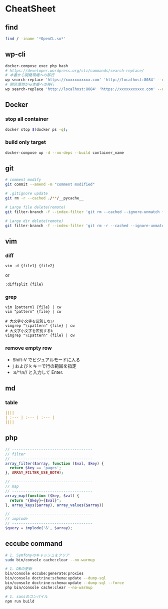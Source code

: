 # CheatSheet

## find
```sh
find / -iname '*OpenCL.so*'
```

## wp-cli

```zsh
docker-compose exec php bash
# https://developer.wordpress.org/cli/commands/search-replace/
# 本番から開発環境への移行
wp search-replace 'https://xxxxxxxxxxx.com' 'http://localhost:8084' --dry-run --allow-root
# 開発環境から本番への移行
wp search-replace 'http://localhost:8084' 'https://xxxxxxxxxxx.com' --dry-run --allow-root
```

## Docker
### stop all container
``` sh
docker stop $(docker ps -q);
```

### build only target
``` sh
docker-compose up -d --no-deps --build container_name
```

## git
``` sh
# comment modify
git commit --amend -m "comment modified"

# .gitignore update
git rm -r --cached ./**/__pycache__

# Large file delete(remote)
git filter-branch -f --index-filter 'git rm --cached --ignore-unmatch filename.csv'

# Large dir delete(remote)
git filter-branch -f --index-filter 'git rm -r --cached --ignore-unmatch foldername'
```

## vim

### diff
``` vim
vim -d {file1} {file2}
```

or

``` vim
:diffsplit {file}
```

### grep
``` vim
vim {pattern} {file} | cw
vim "pattern" {file} | cw
```
``` vim
# 大文字小文字を区別しない
vimgrep "\cpattern" {file} | cw
# 大文字小文字を区別するk
vimgrep "\Cpattern" {file} | cw
```

### remove empty row
 - Shift-V でビジュアルモードに入る
 - j および k キーで行の範囲を指定
 - :s/^\n// と入力して Enter.

## md
### table
``` md
||||
| :--- | :--- | :--- |
||||
```

## php
``` php
// ------------------------------------
// filter
// ------------------------------------
array_filter($array, function ($val, $key) {
  return $key == 'pages';
}, ARRAY_FILTER_USE_BOTH);

// ------------------------------------
// map
// ------------------------------------
array_map(function ($key, $val) {
  return "{$key}={$val}";
}, array_keys($array), array_values($array))

// ------------------------------------
// implode
// ------------------------------------
$query = implode('&', $array);

```

## eccube command

``` sh
# 1. Symfonyのキャッシュをクリア
sudo bin/console cache:clear --no-warmup

# 1. DBの更新
bin/console eccube:generate:proxies
bin/console doctrine:schema:update --dump-sql
bin/console doctrine:schema:update --dump-sql --force
php bin/console cache:clear --no-warmup

# 1. sassのコンパイル
npm run build
```
